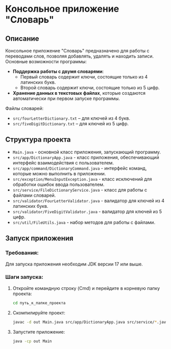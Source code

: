 # Консольное приложение "Словарь"

## Описание

Консольное приложение "Словарь" предназначено для работы с переводами слов, позволяя добавлять, удалять и находить
записи. Основные возможности программы:

- **Поддержка работы с двумя словарями**:
    - Первый словарь содержит ключи, состоящие только из 4 латинских букв.
    - Второй словарь содержит ключи, состоящие только из 5 цифр.
- **Хранение данных в текстовых файлах**, которые создаются автоматически при первом запуске программы.

Файлы словарей:

- `src/fourLetterDictionary.txt` – для ключей из 4 букв.
- `src/fiveDigitDictionary.txt` – для ключей из 5 цифр.

## Структура проекта

- `Main.java` - основной класс приложения, запускающий программу.
- `src/app/DictionaryApp.java` - класс приложения, обеспечивающий интерфейс взаимодействия с пользователем.
- `src/app/command/DictionaryCommand.java` - интерфейс команд, которые можно выполнить в приложении.
- `src/exception/MenuInputException.java` - класс исключений для обработки ошибок ввода пользователем.
- `src/service/FileDictionaryService.java` - класс для работы с файлами словарей.
- `src/validator/FourLetterValidator.java` - валидатор для ключей из 4 латинских букв.
- `src/validator/FiveDigitValidator.java` - валидатор для ключей из 5 цифр.
- `src/util/FileUtils.java` - набор методов для работы с файлами.

## Запуск приложения

### Требования:

Для запуска приложения необходим JDK версии 17 или выше.

### Шаги запуска:

1. Откройте командную строку (Cmd) и перейдите в корневую папку проекта:
   ```bash
   cd путь_к_папке_проекта
   ```

2. Скомпилируйте проект:
   ```bash
   javac -d out Main.java src/app/DictionaryApp.java src/service/*.java src/entry/*.java src/validator/*.java
   ```
3. Запустите приложение:
   ```bash
   java -cp out Main
   ```
